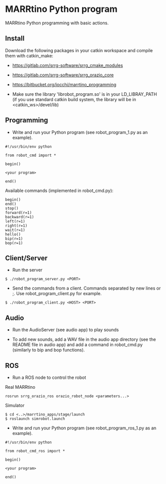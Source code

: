 # MARRtino Python program #

MARRtino Python programming with basic actions.

## Install ##

Download the following packages in your catkin workspace and compile them with catkin_make:

* https://gitlab.com/srrg-software/srrg_cmake_modules
* https://gitlab.com/srrg-software/srrg_orazio_core
* https://bitbucket.org/iocchi/marrtino_programming


* Make sure the library 'librobot_program.so' is in your LD_LIBRAY_PATH
(if you use standard catkin build system, the library will be in <catkin_ws>/devel/lib)




## Programming ##

* Write and run your Python program (see robot_program_1.py as an example).

```
#!/usr/bin/env python

from robot_cmd import *

begin()

<your program>

end()
```


Available commands (implemented in robot_cmd.py):

```
begin()
end()
stop()
forward(r=1)
backward(r=1)
left(r=1)
right(r=1)
wait(r=1)
hello()
bip(r=1)
bop(r=1)
```

## Client/Server ##

* Run the server

```
$ ./robot_program_server.py <PORT>
```

* Send the commands from a client. Commands separated by new lines or ;.
Use robot_program_client.py for example.
```
$ ./robot_program_client.py <HOST> <PORT>
```

## Audio ##

* Run the AudioServer (see audio app) to play sounds

* To add new sounds, add a WAV file in the audio app directory (see the README file in audio app)
and add a command in robot_cmd.py (similarly to bip and bop functions).

## ROS ##

* Run a ROS node to control the robot

Real MARRtino
```
rosrun srrg_orazio_ros orazio_robot_node <parameters...>
```

Simulator
```
$ cd <..>/marrtino_apps/stage/launch
$ roslaunch simrobot.launch
```

* Write and run your Python program (see robot_program_ros_1.py as an example).

```
#!/usr/bin/env python

from robot_cmd_ros import *

begin()

<your program>

end()
```


